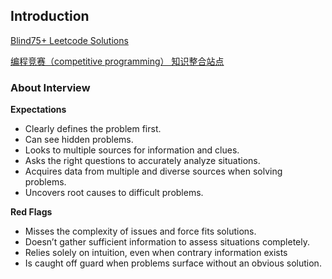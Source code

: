 ## Introduction

[Blind75+ Leetcode Solutions](https://neetcode.io/)

[编程竞赛（competitive programming） 知识整合站点](https://oi-wiki.org)

### About Interview

**Expectations**

- Clearly defines the problem first.
- Can see hidden problems.
- Looks to multiple sources for information and clues.
- Asks the right questions to accurately analyze situations.
- Acquires data from multiple and diverse sources when solving problems.
- Uncovers root causes to difficult problems.

**Red Flags**

- Misses the complexity of issues and force fits solutions.
- Doesn’t gather sufficient information to assess situations completely.
- Relies solely on intuition, even when contrary information exists
- Is caught off guard when problems surface without an obvious solution.
